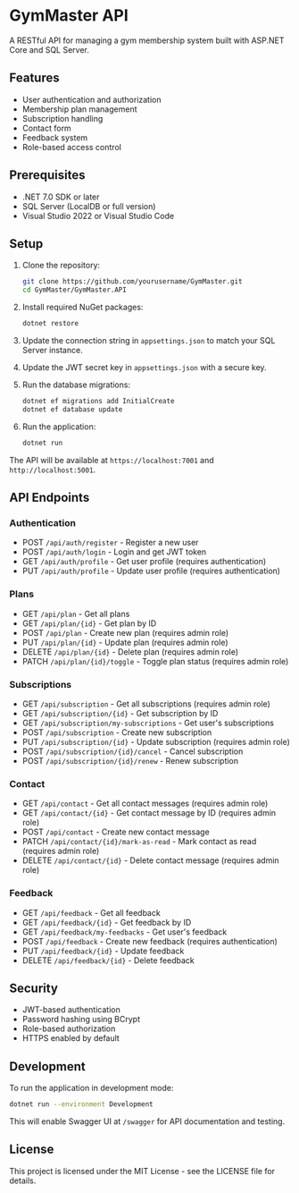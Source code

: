 # GymMaster API

A RESTful API for managing a gym membership system built with ASP.NET Core and SQL Server.

## Features

- User authentication and authorization
- Membership plan management
- Subscription handling
- Contact form
- Feedback system
- Role-based access control

## Prerequisites

- .NET 7.0 SDK or later
- SQL Server (LocalDB or full version)
- Visual Studio 2022 or Visual Studio Code

## Setup

1. Clone the repository:
   ```bash
   git clone https://github.com/yourusername/GymMaster.git
   cd GymMaster/GymMaster.API
   ```

2. Install required NuGet packages:
   ```bash
   dotnet restore
   ```

3. Update the connection string in `appsettings.json` to match your SQL Server instance.

4. Update the JWT secret key in `appsettings.json` with a secure key.

5. Run the database migrations:
   ```bash
   dotnet ef migrations add InitialCreate
   dotnet ef database update
   ```

6. Run the application:
   ```bash
   dotnet run
   ```

The API will be available at `https://localhost:7001` and `http://localhost:5001`.

## API Endpoints

### Authentication
- POST `/api/auth/register` - Register a new user
- POST `/api/auth/login` - Login and get JWT token
- GET `/api/auth/profile` - Get user profile (requires authentication)
- PUT `/api/auth/profile` - Update user profile (requires authentication)

### Plans
- GET `/api/plan` - Get all plans
- GET `/api/plan/{id}` - Get plan by ID
- POST `/api/plan` - Create new plan (requires admin role)
- PUT `/api/plan/{id}` - Update plan (requires admin role)
- DELETE `/api/plan/{id}` - Delete plan (requires admin role)
- PATCH `/api/plan/{id}/toggle` - Toggle plan status (requires admin role)

### Subscriptions
- GET `/api/subscription` - Get all subscriptions (requires admin role)
- GET `/api/subscription/{id}` - Get subscription by ID
- GET `/api/subscription/my-subscriptions` - Get user's subscriptions
- POST `/api/subscription` - Create new subscription
- PUT `/api/subscription/{id}` - Update subscription (requires admin role)
- POST `/api/subscription/{id}/cancel` - Cancel subscription
- POST `/api/subscription/{id}/renew` - Renew subscription

### Contact
- GET `/api/contact` - Get all contact messages (requires admin role)
- GET `/api/contact/{id}` - Get contact message by ID (requires admin role)
- POST `/api/contact` - Create new contact message
- PATCH `/api/contact/{id}/mark-as-read` - Mark contact as read (requires admin role)
- DELETE `/api/contact/{id}` - Delete contact message (requires admin role)

### Feedback
- GET `/api/feedback` - Get all feedback
- GET `/api/feedback/{id}` - Get feedback by ID
- GET `/api/feedback/my-feedbacks` - Get user's feedback
- POST `/api/feedback` - Create new feedback (requires authentication)
- PUT `/api/feedback/{id}` - Update feedback
- DELETE `/api/feedback/{id}` - Delete feedback

## Security

- JWT-based authentication
- Password hashing using BCrypt
- Role-based authorization
- HTTPS enabled by default

## Development

To run the application in development mode:

```bash
dotnet run --environment Development
```

This will enable Swagger UI at `/swagger` for API documentation and testing.

## License

This project is licensed under the MIT License - see the LICENSE file for details. 